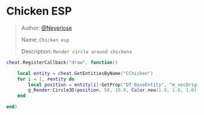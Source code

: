 # Chicken ESP

> Author: [@Neverlose](https://github.com/neverlosecc)  
>
> Name: `Chicken esp`  
>
> Description: `Render circle around chickens`

```lua
cheat.RegisterCallback("draw", function()

    local entity = cheat.GetEntitiesByName("CChicken")
    for i = 1, #entity do
        local position = entity[i]:GetProp("DT_BaseEntity", "m_vecOrigin")
        g_Render:Circle3D(position, 58, 10.0, Color.new(1.0, 1.0, 1.0))
    end

end)
```